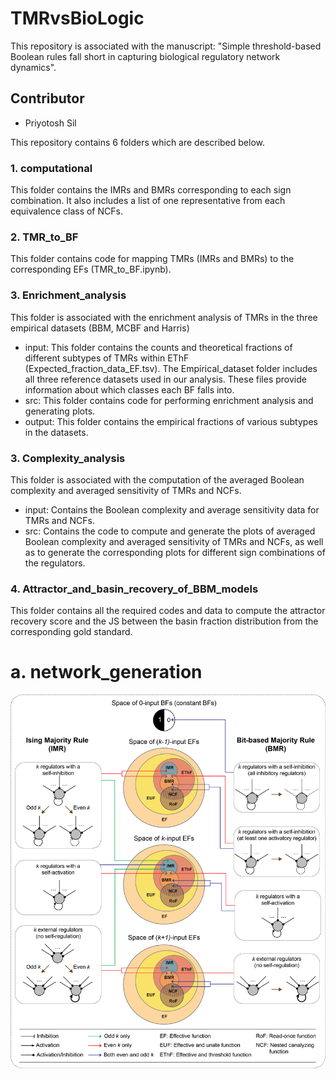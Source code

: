 # TMRvsBioLogic
This repository is associated with the manuscript: "Simple threshold-based Boolean rules fall short in capturing biological regulatory network dynamics".
## Contributor
- Priyotosh Sil


This repository contains 6 folders which are described below.

### 1. computational 
This folder contains the IMRs and BMRs corresponding to each sign combination. It also includes a list of one representative from each equivalence class of NCFs.

### 2. TMR_to_BF
This folder contains code for mapping TMRs (IMRs and BMRs) to the corresponding EFs (TMR_to_BF.ipynb).

### 3. Enrichment_analysis
This folder is associated with the enrichment analysis of TMRs in the three empirical datasets (BBM, MCBF and Harris)
- input: This folder contains the counts and theoretical fractions of different subtypes of TMRs within EThF (Expected_fraction_data_EF.tsv). The Empirical_dataset folder includes all three reference datasets used in our analysis. These files provide information about which classes each BF falls into.
- src: This folder contains code for performing enrichment analysis and generating plots.
- output: This folder contains the empirical fractions of various subtypes in the datasets.

### 3. Complexity_analysis
This folder is associated with the computation of the averaged Boolean complexity and averaged sensitivity of TMRs and NCFs.
- input: Contains the Boolean complexity and average sensitivity data for TMRs and NCFs.
- src: Contains the code to compute and generate the plots of averaged Boolean complexity and averaged sensitivity of TMRs and NCFs, as well as to generate the corresponding plots for different sign combinations of the regulators.

### 4. Attractor_and_basin_recovery_of_BBM_models
This folder contains all the required codes and data to compute the attractor recovery score and the JS between the basin fraction distribution from the corresponding gold standard.
# a. network_generation
<img src="schematic_fig_1_main.png">
